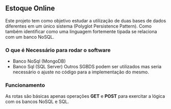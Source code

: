 ## Estoque Online
Este projeto tem como objetivo estudar a utilização de duas bases de dados diferentes em um único sistema (Polyglot Persistence Pattern).
Como também identificar como uma linguagem fortemente tipada se relaciona com um banco NoSQL.

### O que é Necessário para rodar o software
 -  Banco NoSql (MongoDB)
 -  Banco Sql (SQL Server)
Outros SGBDS podem ser utilizados mas seria necessário o ajuste no código para a implementação do mesmo.


### Funcionamento 

As rotas são básicas apenas operações **GET** e **POST** para exercitar a lógica com os bancos NoSQL  e SQL.


